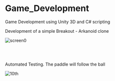 # Game_Development
Game Development using Unity 3D and C# scripting

Development of a simple Breakout - Arkanoid clone


![screen0](https://cloud.githubusercontent.com/assets/11699168/19621423/c89f58a0-9891-11e6-9fe2-93ebf074c8d5.png)


<br> <br>

Automated Testing. The paddle will follow the ball

![10th](https://cloud.githubusercontent.com/assets/11699168/19621465/d7ad611a-9892-11e6-9b90-716fb524d243.gif)

